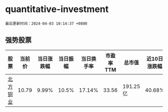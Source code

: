 # quantitative-investment

`最后更新时间：2024-04-03 10:14:37 +0800`

## 强势股票

|股票|当前价|当日涨跌幅|当日振幅|当日换手率|市盈率TTM|总市值|近10日涨跌幅|
|----|----|----|----|----|----|----|----|
|[北方铜业](https://xueqiu.com/S/SZ000737)|10.79|9.99%|10.5%|17.14%|33.56|191.25亿|40.68%|
